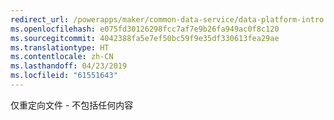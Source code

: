 ```yaml
---
redirect_url: /powerapps/maker/common-data-service/data-platform-intro
ms.openlocfilehash: e075fd30126298fcc7af7e9b26fa949ac0f8c120
ms.sourcegitcommit: 4042388fa5e7ef50bc59f9e35df330613fea29ae
ms.translationtype: HT
ms.contentlocale: zh-CN
ms.lasthandoff: 04/23/2019
ms.locfileid: "61551643"
---
```

仅重定向文件 - 不包括任何内容